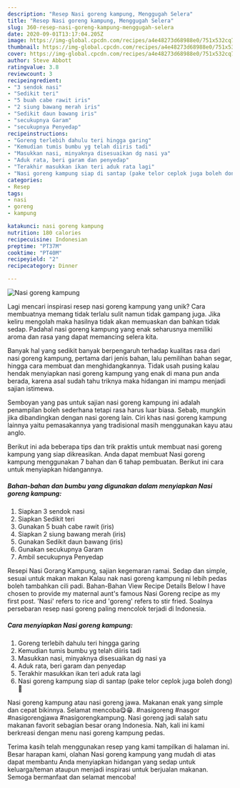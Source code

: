 ```yaml
---
description: "Resep Nasi goreng kampung, Menggugah Selera"
title: "Resep Nasi goreng kampung, Menggugah Selera"
slug: 360-resep-nasi-goreng-kampung-menggugah-selera
date: 2020-09-01T13:17:04.205Z
image: https://img-global.cpcdn.com/recipes/a4e48273d68988e0/751x532cq70/nasi-goreng-kampung-foto-resep-utama.jpg
thumbnail: https://img-global.cpcdn.com/recipes/a4e48273d68988e0/751x532cq70/nasi-goreng-kampung-foto-resep-utama.jpg
cover: https://img-global.cpcdn.com/recipes/a4e48273d68988e0/751x532cq70/nasi-goreng-kampung-foto-resep-utama.jpg
author: Steve Abbott
ratingvalue: 3.8
reviewcount: 3
recipeingredient:
- "3 sendok nasi"
- "Sedikit teri"
- "5 buah cabe rawit iris"
- "2 siung bawang merah iris"
- "Sedikit daun bawang iris"
- "secukupnya Garam"
- "secukupnya Penyedap"
recipeinstructions:
- "Goreng terlebih dahulu teri hingga garing"
- "Kemudian tumis bumbu yg telah diiris tadi"
- "Masukkan nasi, minyaknya disesuaikan dg nasi ya"
- "Aduk rata, beri garam dan penyedap"
- "Terakhir masukkan ikan teri aduk rata lagi"
- "Nasi goreng kampung siap di santap (pake telor ceplok juga boleh dong)🥰"
categories:
- Resep
tags:
- nasi
- goreng
- kampung

katakunci: nasi goreng kampung 
nutrition: 180 calories
recipecuisine: Indonesian
preptime: "PT37M"
cooktime: "PT40M"
recipeyield: "2"
recipecategory: Dinner

---
```



![Nasi goreng kampung](https://img-global.cpcdn.com/recipes/a4e48273d68988e0/751x532cq70/nasi-goreng-kampung-foto-resep-utama.jpg)

Lagi mencari inspirasi resep nasi goreng kampung yang unik? Cara membuatnya memang tidak terlalu sulit namun tidak gampang juga. Jika keliru mengolah maka hasilnya tidak akan memuaskan dan bahkan tidak sedap. Padahal nasi goreng kampung yang enak seharusnya memiliki aroma dan rasa yang dapat memancing selera kita.

Banyak hal yang sedikit banyak berpengaruh terhadap kualitas rasa dari nasi goreng kampung, pertama dari jenis bahan, lalu pemilihan bahan segar, hingga cara membuat dan menghidangkannya. Tidak usah pusing kalau hendak menyiapkan nasi goreng kampung yang enak di mana pun anda berada, karena asal sudah tahu triknya maka hidangan ini mampu menjadi sajian istimewa.

Semboyan yang pas untuk sajian nasi goreng kampung ini adalah penampilan boleh sederhana tetapi rasa harus luar biasa. Sebab, mungkin jika dibandingkan dengan nasi goreng lain. Ciri khas nasi goreng kampung lainnya yaitu pemasakannya yang tradisional masih menggunakan kayu atau anglo.


Berikut ini ada beberapa tips dan trik praktis untuk membuat nasi goreng kampung yang siap dikreasikan. Anda dapat membuat Nasi goreng kampung menggunakan 7 bahan dan 6 tahap pembuatan. Berikut ini cara untuk menyiapkan hidangannya.

<!--inarticleads1-->

##### Bahan-bahan dan bumbu yang digunakan dalam menyiapkan Nasi goreng kampung:

1. Siapkan 3 sendok nasi
1. Siapkan Sedikit teri
1. Gunakan 5 buah cabe rawit (iris)
1. Siapkan 2 siung bawang merah (iris)
1. Gunakan Sedikit daun bawang (iris)
1. Gunakan secukupnya Garam
1. Ambil secukupnya Penyedap


Resepi Nasi Gorang Kampung, sajian kegemaran ramai. Sedap dan simple, sesuai untuk makan makan Kalau nak nasi goreng kampung ni lebih pedas boleh tambahkan cili padi. Bahan-Bahan View Recipe Details Below I have chosen to provide my maternal aunt&#39;s famous Nasi Goreng recipe as my first post. &#39;Nasi&#39; refers to rice and &#39;goreng&#39; refers to stir fried. Soalnya persebaran resep nasi goreng paling mencolok terjadi di Indonesia. 

<!--inarticleads2-->

##### Cara menyiapkan Nasi goreng kampung:

1. Goreng terlebih dahulu teri hingga garing
1. Kemudian tumis bumbu yg telah diiris tadi
1. Masukkan nasi, minyaknya disesuaikan dg nasi ya
1. Aduk rata, beri garam dan penyedap
1. Terakhir masukkan ikan teri aduk rata lagi
1. Nasi goreng kampung siap di santap (pake telor ceplok juga boleh dong)🥰


Nasi goreng kampung atau nasi goreng jawa. Makanan enak yang simple dan cepat bikinnya. Selamat mencoba😋😁. #nasigoreng #nasgor #nasigorengjawa #nasigorengkampung. Nasi goreng jadi salah satu makanan favorit sebagian besar orang Indonesia. Nah, kali ini kami berkreasi dengan menu nasi goreng kampung pedas. 

Terima kasih telah menggunakan resep yang kami tampilkan di halaman ini. Besar harapan kami, olahan Nasi goreng kampung yang mudah di atas dapat membantu Anda menyiapkan hidangan yang sedap untuk keluarga/teman ataupun menjadi inspirasi untuk berjualan makanan. Semoga bermanfaat dan selamat mencoba!
